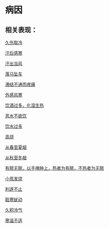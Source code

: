 # 病因## 相关表现：[久伤取冷](https://zuoye.gmzyh.com/search?key=久伤取冷)[汗后感寒](https://zuoye.gmzyh.com/search?key=汗后感寒)[汗出当风](https://zuoye.gmzyh.com/search?key=汗出当风)[落马坠车](https://zuoye.gmzyh.com/search?key=落马坠车)[滞结不通而疼痛](https://zuoye.gmzyh.com/search?key=滞结不通而疼痛)[外感风寒](https://zuoye.gmzyh.com/search?key=外感风寒)[饮酒过多，化湿生热](https://zuoye.gmzyh.com/search?key=饮酒过多，化湿生热)[恶水不欲饮](https://zuoye.gmzyh.com/search?key=恶水不欲饮)[饮水过多](https://zuoye.gmzyh.com/search?key=饮水过多)[高烧](https://zuoye.gmzyh.com/search?key=高烧)[从春至夏衄](https://zuoye.gmzyh.com/search?key=从春至夏衄)[从秋至冬衄](https://zuoye.gmzyh.com/search?key=从秋至冬衄)[有脓无脓，以手掩肿上，热者为有脓，不热者为无脓](https://zuoye.gmzyh.com/search?key=有脓无脓，以手掩肿上，热者为有脓，不热者为无脓)[小孩发烧](https://zuoye.gmzyh.com/search?key=小孩发烧)[利遂不止](https://zuoye.gmzyh.com/search?key=利遂不止)[脏寒蚘动](https://zuoye.gmzyh.com/search?key=脏寒蚘动)[久积冷气](https://zuoye.gmzyh.com/search?key=久积冷气)[寒温不适](https://zuoye.gmzyh.com/search?key=寒温不适)